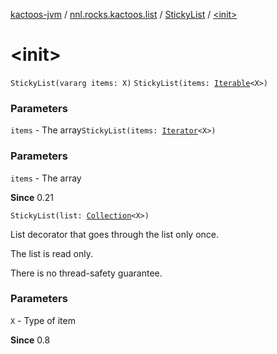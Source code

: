 [kactoos-jvm](../../index.md) / [nnl.rocks.kactoos.list](../index.md) / [StickyList](index.md) / [&lt;init&gt;](.)

# &lt;init&gt;

`StickyList(vararg items: X)`
`StickyList(items: `[`Iterable`](https://kotlinlang.org/api/latest/jvm/stdlib/kotlin.collections/-iterable/index.html)`<X>)`

### Parameters

`items` - The array`StickyList(items: `[`Iterator`](https://kotlinlang.org/api/latest/jvm/stdlib/kotlin.collections/-iterator/index.html)`<X>)`

### Parameters

`items` - The array

**Since**
0.21

`StickyList(list: `[`Collection`](https://kotlinlang.org/api/latest/jvm/stdlib/kotlin.collections/-collection/index.html)`<X>)`

List decorator that goes through the list only once.

The list is read only.

There is no thread-safety guarantee.

### Parameters

`X` - Type of item

**Since**
0.8

